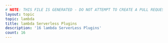 ```yaml
---
# NOTE: THIS FILE IS GENERATED - DO NOT ATTEMPT TO CREATE A PULL REQUEST TO UPDATE THE DATA. 
layout: topic
topic: lambda
title: lambda Serverless Plugins
description: '16 lambda ServerLess Plugins'
count: 16
---
```


